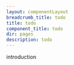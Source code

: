 ```yaml
---
layout: componentLayout
breadcrumb_title: todo
title: todo
component_title: todo
dir: pages
description: todo
---
```


introduction
